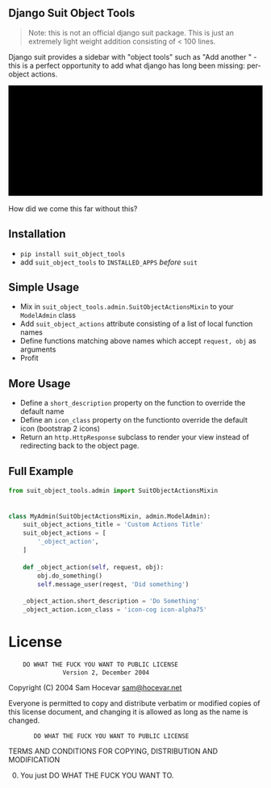 Django Suit Object Tools
------------------------

> Note: this is not an official django suit package. This is just an extremely light weight addition consisting of < 100 lines.

Django suit provides a sidebar with "object tools" such as "Add another <object>" - this is a perfect opportunity to add what django has long been missing: per-object actions.

![Object Tools.gif](object_tools.gif)

How did we come this far without this?


## Installation

- `pip install suit_object_tools`
- add `suit_object_tools` to `INSTALLED_APPS` *before* `suit`

## Simple Usage

- Mix in `suit_object_tools.admin.SuitObjectActionsMixin` to your `ModelAdmin` class
- Add `suit_object_actions` attribute consisting of a list of local function names
- Define functions matching above names which accept `request, obj` as arguments
- Profit


## More Usage

- Define a `short_description` property on the function to override the default name
- Define an `icon_class` property on the functionto override the default icon (bootstrap 2 icons)
- Return an `http.HttpResponse` subclass to render your view instead of redirecting back to the object page.



## Full Example

```python
from suit_object_tools.admin import SuitObjectActionsMixin


class MyAdmin(SuitObjectActionsMixin, admin.ModelAdmin):
    suit_object_actions_title = 'Custom Actions Title'
    suit_object_actions = [
        '_object_action',
    ]

    def _object_action(self, request, obj):
        obj.do_something()
        self.message_user(reqest, 'Did something')

    _object_action.short_description = 'Do Something'
    _object_action.icon_class = 'icon-cog icon-alpha75'
```




# License

        DO WHAT THE FUCK YOU WANT TO PUBLIC LICENSE
                   Version 2, December 2004

Copyright (C) 2004 Sam Hocevar <sam@hocevar.net>

Everyone is permitted to copy and distribute verbatim or modified
copies of this license document, and changing it is allowed as long
as the name is changed.

           DO WHAT THE FUCK YOU WANT TO PUBLIC LICENSE
  TERMS AND CONDITIONS FOR COPYING, DISTRIBUTION AND MODIFICATION

 0. You just DO WHAT THE FUCK YOU WANT TO.